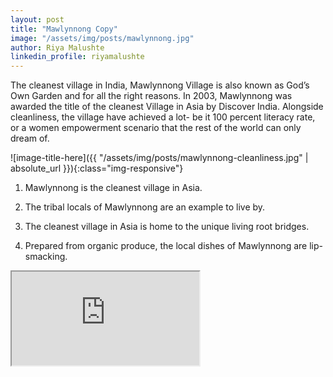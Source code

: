 ```yaml
---
layout: post
title: "Mawlynnong Copy"
image: "/assets/img/posts/mawlynnong.jpg"
author: Riya Malushte
linkedin_profile: riyamalushte
---
```


The cleanest village in India, Mawlynnong Village is also known as God’s Own Garden and for all the right reasons. In 2003, Mawlynnong was awarded the title of the cleanest Village in Asia by Discover India. Alongside cleanliness, the village have achieved a lot- be it 100 percent literacy rate, or a women empowerment scenario that the rest of the world can only dream of.

![image-title-here]({{ "/assets/img/posts/mawlynnong-cleanliness.jpg" | absolute_url }}){:class="img-responsive"}

1. Mawlynnong is the cleanest village in Asia.

2. The tribal locals of Mawlynnong are an example to live by.

3. The cleanest village in Asia is home to the unique living root bridges.

4. Prepared from organic produce, the local dishes of Mawlynnong are lip-smacking.

<iframe src="https://www.youtube.com/embed/O0MJa27WgOM?color=white&theme=light"></iframe>